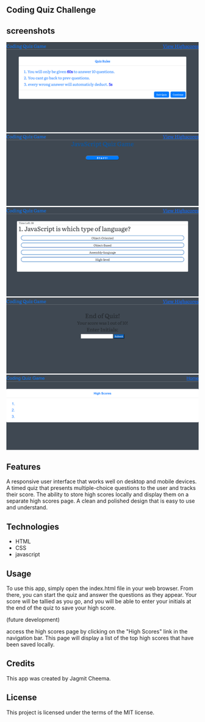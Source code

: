## Coding Quiz Challenge

## screenshots 

![Alt text](assets/images/Screenshot%202023-03-14%20165030.png)
![Alt text](assets/images/Screenshot%202023-03-14%20165045.png)
![Alt text](assets/images/Screenshot%202023-03-14%20165053.png)
![Alt text](assets/images/Screenshot%202023-03-14%20165110.png)
![Alt text](assets/images/Screenshot%202023-03-14%20165125.png)


## Features
 A responsive user interface that works well on desktop and mobile devices.
 A timed quiz that presents multiple-choice questions to the user and tracks their score.
 The ability to store high scores locally and display them on a separate high scores page.
 A clean and polished design that is easy to use and understand.

## Technologies
 - HTML
 - CSS
 - javascript

## Usage
 To use this app, simply open the index.html file in your web browser. From there, you can start the quiz and answer the questions as they appear. Your score will be tallied as you go, and you will be able to enter your initials at the end of the quiz to save your high score.

(future development)

access the high scores page by clicking on the "High Scores" link in the navigation bar. This page will display a list of the top high scores that have been saved locally.

## Credits
 This app was created by Jagmit Cheema.

## License
 This project is licensed under the terms of the MIT license.
